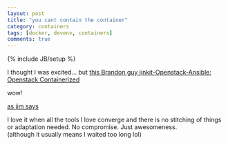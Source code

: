 ```yaml
---
layout: post
title: "you cant contain the container"
category: containers
tags: [docker, devenv, containers]
comments: true
---
```

{% include JB/setup %}
  
I thought I was excited... but [this Brandon guy jinkit-Openstack-Ansible: Openstack Containerized](http://www.jinkit.com/openstack-ansible/)
  
wow!
  
[as jim says](https://www.youtube.com/v/V80-gPkpH6M?start=317&end=323&autoplay=1)
  
I love it when all the tools I love converge and there is no stitching of things or adaptation needed.  No compromise.  Just awesomeness.  
(although it usually means I waited too long lol)

